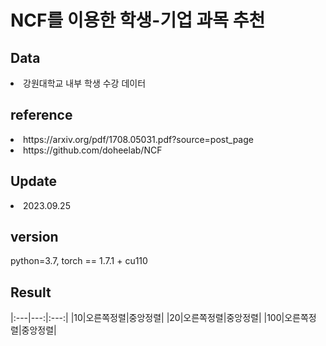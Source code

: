 <h1>NCF를 이용한 학생-기업 과목 추천</h1>
<h2>Data</h2>
<li> 강원대학교 내부 학생 수강 데이터 </li>
<h2>reference</h2> 
<li> https://arxiv.org/pdf/1708.05031.pdf?source=post_page </li>
<li> https://github.com/doheelab/NCF </li>
<h2>Update</h2>
<li> 2023.09.25 </li>
<h2>version</h2>
python=3.7, torch == 1.7.1 + cu110 
<h2>Result</h2>


|:---|---:|:---:|
|10|오른쪽정렬|중앙정렬|
|20|오른쪽정렬|중앙정렬|
|100|오른쪽정렬|중앙정렬|
